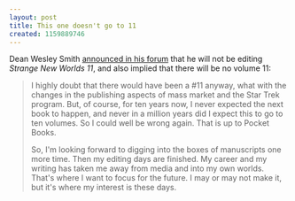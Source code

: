 ```yaml
---
layout: post
title: This one doesn't go to 11
created: 1159889746
---
```

Dean Wesley Smith [announced in his forum](http://www.deanwesleysmith.com/forum/viewtopic.php?t=329) that he will not be editing _Strange New Worlds 11_, and also implied that there will be no volume 11:

> I highly doubt that there would have been a #11 anyway, what with the changes in the publishing aspects of mass market and the Star Trek program. But, of course, for ten years now, I never expected the next book to happen, and never in a million years did I expect this to go to ten volumes. So I could well be wrong again. That is up to Pocket Books.<!--break-->
> 
> So, I'm looking forward to digging into the boxes of manuscripts one more time. Then my editing days are finished. My career and my writing has taken me away from media and into my own worlds. That's where I want to focus for the future. I may or may not make it, but it's where my interest is these days.
